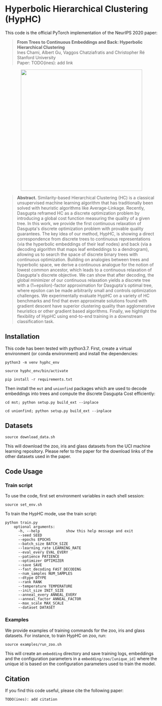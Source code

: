 # Hyperbolic Hierarchical Clustering (HypHC)

This code is the official PyTorch implementation of the NeurIPS 2020 paper: 
> **From Trees to Continuous Embeddings and Back: Hyperbolic Hierarchical Clustering**\
> Ines Chami, Albert Gu, Vaggos Chatziafratis and Christopher Ré\
> Stanford University\
> Paper: TODO(ines): add link

<p align="center">
  <img width="400" height="400" src="https://github.com/HazyResearch/HypHC/blob/master/HypHC.gif">
</p>

> **Abstract.** Similarity-based Hierarchical Clustering (HC) is a classical unsupervised machine learning algorithm that has traditionally been solved with heuristic algorithms like Average-Linkage. Recently, Dasgupta reframed HC as a discrete optimization problem by introducing a global cost function measuring the quality of a given tree. In this work, we provide the first continuous relaxation of Dasgupta's discrete optimization problem with provable quality guarantees. The key idea of our method, HypHC, is showing a direct correspondence from discrete trees to continuous representations (via the hyperbolic embeddings of their leaf nodes) and back (via a decoding algorithm that maps leaf embeddings to a dendrogram), allowing us to search the space of discrete binary trees with continuous optimization. Building on analogies between trees and hyperbolic space, we derive a continuous analogue for the notion of lowest common ancestor, which leads to a continuous relaxation of Dasgupta's discrete objective. We can show that after decoding, the global minimizer of our continuous relaxation yields a discrete tree with a (1+epsilon)-factor approximation for Dasgupta's optimal tree, where epsilon can be made arbitrarily small and controls optimization challenges. We experimentally evaluate HypHC on a variety of HC benchmarks and find that even approximate solutions found with gradient descent have superior clustering quality than agglomerative heuristics or other gradient based algorithms. Finally, we highlight the flexibility of HypHC using end-to-end training in a downstream classification task.


## Installation

This code has been tested with python3.7. First, create a virtual environment (or conda environment) and install the dependencies:

```python3 -m venv hyphc_env```

```source hyphc_env/bin/activate```

```pip install -r requirements.txt``` 

Then install the ```mst``` and ```unionfind``` packages which are used to decode embeddings into trees and compute the discrete Dasgupta Cost efficiently: 

```cd mst; python setup.py build_ext --inplace```

```cd unionfind; python setup.py build_ext --inplace```

## Datasets

```source download_data.sh```

This will download the zoo, iris and glass datasets from the UCI machine learning repository. Please refer to the paper for the download links of the other datasets used in the paper. 

## Code Usage

### Train script

To use the code, first set environment variables in each shell session:

```source set_env.sh```

To train the HypHC mode, use the train script:
```
python train.py
    optional arguments:
      -h, --help            show this help message and exit
      --seed SEED
      --epochs EPOCHS
      --batch_size BATCH_SIZE
      --learning_rate LEARNING_RATE
      --eval_every EVAL_EVERY
      --patience PATIENCE
      --optimizer OPTIMIZER
      --save SAVE
      --fast_decoding FAST_DECODING
      --num_samples NUM_SAMPLES
      --dtype DTYPE
      --rank RANK
      --temperature TEMPERATURE
      --init_size INIT_SIZE
      --anneal_every ANNEAL_EVERY
      --anneal_factor ANNEAL_FACTOR
      --max_scale MAX_SCALE
      --dataset DATASET
``` 

### Examples

We provide examples of training commands for the zoo, iris and glass datasets. For instance, to train HypHC on zoo, run: 

```source examples/run_zoo.sh``` 

This will create an `embedding` directory and save training logs, embeddings and the configuration parameters in a `embedding/zoo/[unique_id]` where the unique id is based on the configuration parameters used to train the model.   

## Citation

If you find this code useful, please cite the following paper:
```
TODO(ines): add citation
```
